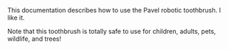 This documentation describes how to use the Pavel robotic
toothbrush. I like it.

Note that this toothbrush is totally safe to use for children,
adults, pets, wildlife, and trees!
